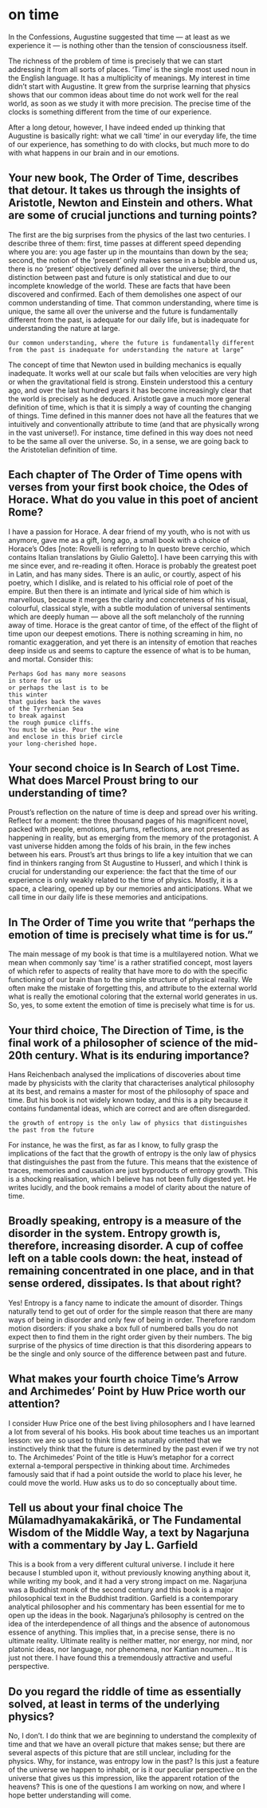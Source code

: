 # on time 

In the Confessions, Augustine suggested that time — at least as we experience it — is nothing other than the tension of consciousness itself.

The richness of the problem of time is precisely that we can start addressing it from all sorts of places. ‘Time’ is the single most used noun in the English language. It has a multiplicity of meanings.
My interest in time didn’t start with Augustine. It grew from the surprise learning that physics shows that our common ideas about time do not work well for the real world, as soon as we study it with more precision. The precise time of the clocks is something different from the time of our experience.

After a long detour, however, I have indeed ended up thinking that Augustine is basically right: what we call ‘time’ in our everyday life, the time of our experience, has something to do with clocks, but much more to do with what happens in our brain and in our emotions.

## Your new book, The Order of Time, describes that detour. It takes us through the insights of Aristotle, Newton and Einstein and others. What are some of crucial junctions and turning points?

The first are the big surprises from the physics of the last two centuries. I describe three of them: first, time passes at different speed depending where you are: you age faster up in the mountains than down by the sea; second, the notion of the ‘present’ only makes sense in a bubble around us, there is no ‘present’ objectively defined all over the universe; third, the distinction between past and future is only statistical and due to our incomplete knowledge of the world. These are facts that have been discovered and confirmed. Each of them demolishes one aspect of our common understanding of time. That common understanding, where time is unique, the same all over the universe and the future is fundamentally different from the past, is adequate for our daily life, but is inadequate for understanding the nature at large.

``
Our common understanding, where the future is fundamentally different from the past is inadequate for understanding the nature at large”
``

The concept of time that Newton used in building mechanics is equally inadequate. It works well at our scale but fails when velocities are very high or when the gravitational field is strong. Einstein understood this a century ago, and over the last hundred years it has become increasingly clear that the world is precisely as he deduced. Aristotle gave a much more general definition of time, which is that it is simply a way of counting the changing of things. Time defined in this manner does not have all the features that we intuitively and conventionally attribute to time (and that are physically wrong in the vast universe!). For instance, time defined in this way does not need to be the same all over the universe. So, in a sense, we are going back to the Aristotelian definition of time.

## Each chapter of The Order of Time opens with verses from your first book choice, the Odes of Horace. What do you value in this poet of ancient Rome?

I have a passion for Horace. A dear friend of my youth, who is not with us anymore, gave me as a gift, long ago, a small book with a choice of Horace’s Odes [note: Rovelli is referring to In questo breve cerchio, which contains Italian translations by Giulio Galetto]. I have been carrying this with me since ever, and re-reading it often. Horace is probably the greatest poet in Latin, and has many sides. There is an aulic, or courtly, aspect of his poetry, which I dislike, and is related to his official role of poet of the empire. But then there is an intimate and lyrical side of him which is marvellous, because it merges the clarity and concreteness of his visual, colourful, classical style, with a subtle modulation of universal sentiments which are deeply human — above all the soft melancholy of the running away of time. Horace is the great cantor of time, of the effect of the flight of time upon our deepest emotions. There is nothing screaming in him, no romantic exaggeration, and yet there is an intensity of emotion that reaches deep inside us and seems to capture the essence of what is to be human, and mortal. Consider this:

```
Perhaps God has many more seasons
in store for us
or perhaps the last is to be
this winter
that guides back the waves
of the Tyrrhenian Sea
to break against
the rough pumice cliffs.
You must be wise. Pour the wine
and enclose in this brief circle
your long-cherished hope.
```

## Your second choice is In Search of Lost Time. What does Marcel Proust bring to our understanding of time?

Proust’s reflection on the nature of time is deep and spread over his writing. Reflect for a moment: the three thousand pages of his magnificent novel, packed with people, emotions, parfums, reflections, are not presented as happening in reality, but as emerging from the memory of the protagonist. A vast universe hidden among the folds of his brain, in the few inches between his ears. Proust’s art thus brings to life a key intuition that we can find in thinkers ranging from St Augustine to Husserl, and which I think is crucial for understanding our experience: the fact that the time of our experience is only weakly related to the time of physics. Mostly, it is a space, a clearing, opened up by our memories and anticipations. What we call time in our daily life is these memories and anticipations.

## In The Order of Time you write that “perhaps the emotion of time is precisely what time is for us.”

The main message of my book is that time is a multilayered notion. What we mean when commonly say ‘time’ is a rather stratified concept, most layers of which refer to aspects of reality that have more to do with the specific functioning of our brain than to the simple structure of physical reality. We often make the mistake of forgetting this, and attribute to the external world what is really the emotional coloring that the external world generates in us. So, yes, to some extent the emotion of time is precisely what time is for us.

## Your third choice, The Direction of Time, is the final work of a philosopher of science of the mid-20th century. What is its enduring importance?

Hans Reichenbach analysed the implications of discoveries about time made by physicists with the clarity that characterises analytical philosophy at its best, and remains a master for most of the philosophy of space and time. But his book is not widely known today, and this is a pity because it contains fundamental ideas, which are correct and are often disregarded.

``
 the growth of entropy is the only law of physics that distinguishes the past from the future
``

For instance, he was the first, as far as I know, to fully grasp the implications of the fact that the growth of entropy is the only law of physics that distinguishes the past from the future. This means that the existence of traces, memories and causation are just byproducts of entropy growth. This is a shocking realisation, which I believe has not been fully digested yet. He writes lucidly, and the book remains a model of clarity about the nature of time.

## Broadly speaking, entropy is a measure of the disorder in the system. Entropy growth is, therefore, increasing disorder. A cup of coffee left on a table cools down: the heat, instead of remaining concentrated in one place, and in that sense ordered, dissipates. Is that about right?

Yes! Entropy is a fancy name to indicate the amount of disorder. Things naturally tend to get out of order for the simple reason that there are many ways of being in disorder and only few of being in order. Therefore random motion disorders: if you shake a box full of numbered balls you do not expect then to find them in the right order given by their numbers. The big surprise of the physics of time direction is that this disordering appears to be the single and only source of the difference between past and future.

## What makes your fourth choice Time’s Arrow and Archimedes’ Point by Huw Price worth our attention?

I consider Huw Price one of the best living philosophers and I have learned a lot from several of his books. His book about time teaches us an important lesson: we are so used to think time as naturally oriented that we instinctively think that the future is determined by the past even if we try not to. The Archimedes’ Point of the title is Huw’s metaphor for a correct external a-temporal perspective in thinking about time. Archimedes famously said that if had a point outside the world to place his lever, he could move the world. Huw asks us to do so conceptually about time.

## Tell us about your final choice The Mūlamadhyamakakārikā, or The Fundamental Wisdom of the Middle Way, a text by Nagarjuna with a commentary by Jay L. Garfield

This is a book from a very different cultural universe. I include it here because I stumbled upon it, without previously knowing anything about it, while writing my book, and it had a very strong impact on me. Nagarjuna was a Buddhist monk of the second century and this book is a major philosophical text in the Buddhist tradition. Garfield is a contemporary analytical philosopher and his commentary has been essential for me to open up the ideas in the book. Nagarjuna’s philosophy is centred on the idea of the interdependence of all things and the absence of autonomous essence of anything. This implies that, in a precise sense, there is no ultimate reality. Ultimate reality is neither matter, nor energy, nor mind, nor platonic ideas, nor language, nor phenomena, nor Kantian noumen… It is just not there. I have found this a tremendously attractive and useful perspective.

## Do you regard the riddle of time as essentially solved, at least in terms of the underlying physics?

No, I don’t. I do think that we are beginning to understand the complexity of time and that we have an overall picture that makes sense; but there are several aspects of this picture that are still unclear, including for the physics. Why, for instance, was entropy low in the past? Is this just a feature of the universe we happen to inhabit, or is it our peculiar perspective on the universe that gives us this impression, like the apparent rotation of the heavens? This is one of the questions I am working on now, and where I hope better understanding will come.